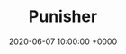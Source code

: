 ---
layout: none
title:  "Punisher"
artist: "Phoebe Bridgers"
art: "phoebebridgers-punisher.jpg"
spotify_url: https://open.spotify.com/album/6Pp6qGEywDdofgFC1oFbSH
date:   2020-06-07 10:00:00 +0000
categories: album
tags: [guitar, female]
---